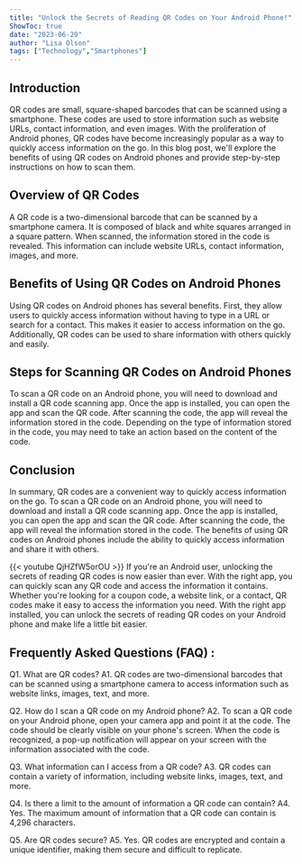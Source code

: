 ```yaml
---
title: "Unlock the Secrets of Reading QR Codes on Your Android Phone!"
ShowToc: true 
date: "2023-06-29"
author: "Lisa Olson" 
tags: ["Technology","Smartphones"]
---
```

## Introduction

QR codes are small, square-shaped barcodes that can be scanned using a smartphone. These codes are used to store information such as website URLs, contact information, and even images. With the proliferation of Android phones, QR codes have become increasingly popular as a way to quickly access information on the go. In this blog post, we'll explore the benefits of using QR codes on Android phones and provide step-by-step instructions on how to scan them. 

## Overview of QR Codes

A QR code is a two-dimensional barcode that can be scanned by a smartphone camera. It is composed of black and white squares arranged in a square pattern. When scanned, the information stored in the code is revealed. This information can include website URLs, contact information, images, and more. 

## Benefits of Using QR Codes on Android Phones

Using QR codes on Android phones has several benefits. First, they allow users to quickly access information without having to type in a URL or search for a contact. This makes it easier to access information on the go. Additionally, QR codes can be used to share information with others quickly and easily. 

## Steps for Scanning QR Codes on Android Phones

To scan a QR code on an Android phone, you will need to download and install a QR code scanning app. Once the app is installed, you can open the app and scan the QR code. After scanning the code, the app will reveal the information stored in the code. Depending on the type of information stored in the code, you may need to take an action based on the content of the code. 

## Conclusion

In summary, QR codes are a convenient way to quickly access information on the go. To scan a QR code on an Android phone, you will need to download and install a QR code scanning app. Once the app is installed, you can open the app and scan the QR code. After scanning the code, the app will reveal the information stored in the code. The benefits of using QR codes on Android phones include the ability to quickly access information and share it with others.

{{< youtube QjHZfW5orOU >}} 
If you're an Android user, unlocking the secrets of reading QR codes is now easier than ever. With the right app, you can quickly scan any QR code and access the information it contains. Whether you're looking for a coupon code, a website link, or a contact, QR codes make it easy to access the information you need. With the right app installed, you can unlock the secrets of reading QR codes on your Android phone and make life a little bit easier.

## Frequently Asked Questions (FAQ) :
Q1. What are QR codes?
A1. QR codes are two-dimensional barcodes that can be scanned using a smartphone camera to access information such as website links, images, text, and more.

Q2. How do I scan a QR code on my Android phone?
A2. To scan a QR code on your Android phone, open your camera app and point it at the code. The code should be clearly visible on your phone's screen. When the code is recognized, a pop-up notification will appear on your screen with the information associated with the code.

Q3. What information can I access from a QR code?
A3. QR codes can contain a variety of information, including website links, images, text, and more.

Q4. Is there a limit to the amount of information a QR code can contain?
A4. Yes. The maximum amount of information that a QR code can contain is 4,296 characters.

Q5. Are QR codes secure?
A5. Yes. QR codes are encrypted and contain a unique identifier, making them secure and difficult to replicate.



